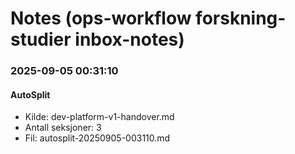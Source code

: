 # Notes (ops-workflow forskning-studier inbox-notes)


### 2025-09-05 00:31:10
#### AutoSplit
- Kilde: dev-platform-v1-handover.md
- Antall seksjoner: 3
- Fil: autosplit-20250905-003110.md

